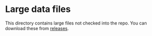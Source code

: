 # Large data files

This directory contains large files not checked into the repo.
You can download these from
[releases](https://github.com/lcrocker/ojpoker/releases).

